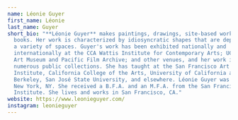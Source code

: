 ```yaml
---
name: Léonie Guyer
first_name: Léonie
last_name: Guyer
short_bio: "**Léonie Guyer** makes paintings, drawings, site-based work, and
  books. Her work is characterized by idiosyncratic shapes that are deployed in
  a variety of spaces. Guyer's work has been exhibited nationally and
  internationally at the CCA Wattis Institute for Contemporary Arts; UC Berkeley
  Art Museum and Pacific Film Archive; and other venues, and her work is held in
  numerous public collections. She has taught at the San Francisco Art
  Institute, California College of the Arts, University of California at
  Berkeley, San José State University, and elsewhere. Léonie Guyer was born in
  New York, NY. She received a B.F.A. and an M.F.A. from the San Francisco Art
  Institute. She lives and works in San Francisco, CA."
website: https://www.leonieguyer.com/
instagram: leonieguyer
---
```

